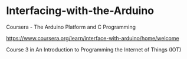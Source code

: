 # Interfacing-with-the-Arduino

Coursera - The Arduino Platform and C Programming

https://www.coursera.org/learn/interface-with-arduino/home/welcome

Course 3 in An Introduction to Programming the Internet of Things (IOT)

